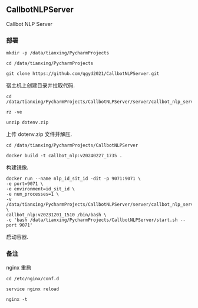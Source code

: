 ## CallbotNLPServer

Callbot NLP Server


### 部署

```text
mkdir -p /data/tianxing/PycharmProjects

cd /data/tianxing/PycharmProjects

git clone https://github.com/qgyd2021/CallbotNLPServer.git
```
宿主机上创建目录并拉取代码.

```text
cd /data/tianxing/PycharmProjects/CallbotNLPServer/server/callbot_nlp_server

rz -ve

unzip dotenv.zip
```
上传 dotenv.zip 文件并解压. 

```text
cd /data/tianxing/PycharmProjects/CallbotNLPServer

docker build -t callbot_nlp:v20240227_1735 .
```
构建镜像. 

```text
docker run --name nlp_id_sit_id -dit -p 9071:9071 \
-e port=9071 \
-e environment=id_sit_id \
-e num_processes=1 \
-v /data/tianxing/PycharmProjects/CallbotNLPServer/server/callbot_nlp_server/dotenv:/data/tianxing/PycharmProjects/CallbotNLPServer/server/callbot_nlp_server/dotenv \
callbot_nlp:v20231201_1510 /bin/bash \
-c 'bash /data/tianxing/PycharmProjects/CallbotNLPServer/start.sh --port 9071'

```
启动容器.


### 备注

nginx 重启
```text
cd /etc/nginx/conf.d

service nginx reload

nginx -t
```
